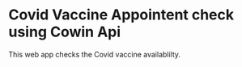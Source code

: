 # Covid Vaccine Appointent check using Cowin Api
This web app checks the Covid vaccine availablilty.
